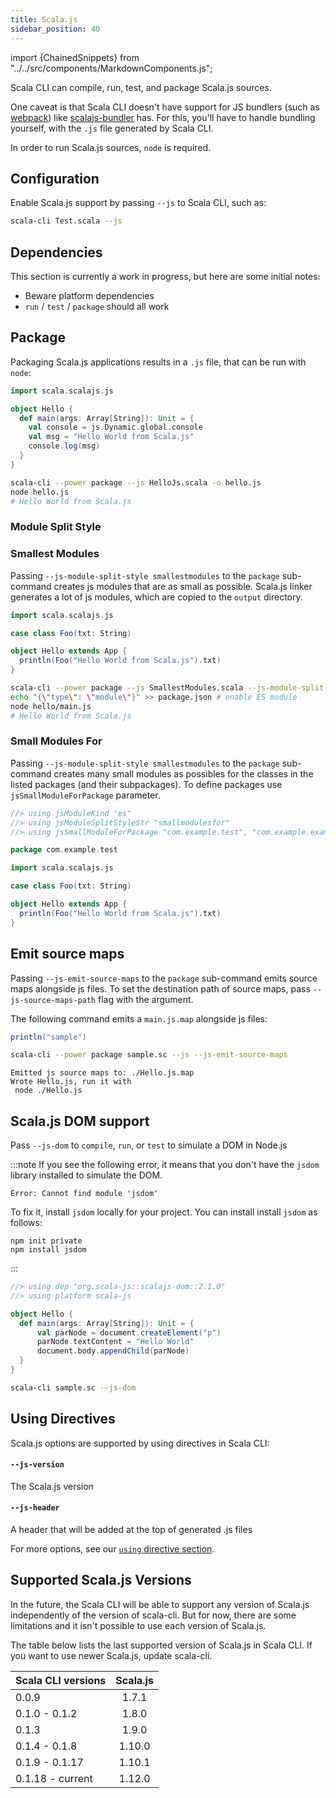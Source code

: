 ```yaml
---
title: Scala.js
sidebar_position: 40
---
```


import {ChainedSnippets} from "../../src/components/MarkdownComponents.js";

Scala CLI can compile, run, test, and package Scala.js sources.

One caveat is that Scala CLI doesn't have support for JS bundlers (such as [webpack](https://webpack.js.org))
like [scalajs-bundler](https://github.com/scalacenter/scalajs-bundler) has.
For this, you'll have to handle bundling yourself, with the `.js` file generated by Scala CLI.

In order to run Scala.js sources, `node` is required.

## Configuration

Enable Scala.js support by passing `--js` to Scala CLI, such as:

```bash ignore
scala-cli Test.scala --js
```

## Dependencies

This section is currently a work in progress, but here are some initial notes:

- Beware platform dependencies
- `run` / `test` / `package` should all work

## Package

Packaging Scala.js applications results in a `.js` file, that can be run with `node`:

```scala title=HelloJs.scala
import scala.scalajs.js

object Hello {
  def main(args: Array[String]): Unit = {
    val console = js.Dynamic.global.console
    val msg = "Hello World from Scala.js"
    console.log(msg)
  }
}
```

```bash
scala-cli --power package --js HelloJs.scala -o hello.js
node hello.js
# Hello World from Scala.js
```

<!-- Expected:
Hello World from Scala.js
-->

### Module Split Style

### Smallest Modules

Passing `--js-module-split-style smallestmodules` to the `package` sub-command creates js modules that are as small as possible.
Scala.js linker generates a lot of js modules, which are copied to the `output` directory.

```scala title=SmallestModules.scala
import scala.scalajs.js

case class Foo(txt: String)

object Hello extends App {
  println(Foo("Hello World from Scala.js").txt)
}
```

```bash
scala-cli --power package --js SmallestModules.scala --js-module-split-style smallestmodules --js-module-kind es --output hello
echo "{\"type\": \"module\"}" >> package.json # enable ES module
node hello/main.js
# Hello World from Scala.js
```

<!-- Expected:
Hello World from Scala.js
-->

### Small Modules For

Passing `--js-module-split-style smallestmodules` to the `package` sub-command creates many small modules as possibles for the classes in the listed packages (and their subpackages). To define packages use `jsSmallModuleForPackage` parameter.

```scala title=SmallestModules.scala
//> using jsModuleKind "es"
//> using jsModuleSplitStyleStr "smallmodulesfor"
//> using jsSmallModuleForPackage "com.example.test", "com.example.example""

package com.example.test

import scala.scalajs.js

case class Foo(txt: String)

object Hello extends App {
  println(Foo("Hello World from Scala.js").txt)
}
```

## Emit source maps

Passing `--js-emit-source-maps` to the `package` sub-command emits source maps alongside js files. To set the destination path of source maps, pass `--js-source-maps-path` flag with the argument.

The following command emits a `main.js.map` alongside js files:

```scala title=sample.sc
println("sample")
```

<ChainedSnippets>

```bash
scala-cli --power package sample.sc --js --js-emit-source-maps
```

```text
Emitted js source maps to: ./Hello.js.map
Wrote Hello.js, run it with
 node ./Hello.js
```

</ChainedSnippets>

## Scala.js DOM support

Pass `--js-dom` to `compile`, `run`, or `test` to simulate a DOM in Node.js

:::note
If you see the following error, it means that you don't have the `jsdom` library installed to simulate the DOM.
```
Error: Cannot find module 'jsdom'
```
To fix it, install `jsdom` locally for your project. You can install install `jsdom` as follows:
```
npm init private
npm install jsdom
```
:::

```scala title=Hello.scala
//> using dep "org.scala-js::scalajs-dom::2.1.0"
//> using platform scala-js

object Hello {
  def main(args: Array[String]): Unit = {
      val parNode = document.createElement("p")
      parNode.textContent = "Hello World"
      document.body.appendChild(parNode)
  }
}
```

```bash
scala-cli sample.sc --js-dom
```

## Using Directives

Scala.js options are supported by using directives in Scala CLI:

#### `--js-version`

 The Scala.js version

 #### `--js-header`

 A header that will be added at the top of generated .js files

For more options, see our [`using` directive section](/docs/reference/directives.md#scala-js-options).

## Supported Scala.js Versions

In the future, the Scala CLI will be able to support any version of Scala.js independently of the version of scala-cli. But for now, there are some limitations and it isn't possible to use each version of Scala.js.

The table below lists the last supported version of Scala.js in Scala CLI. If you want to use newer Scala.js, update scala-cli.

| Scala CLI versions   |      Scala.js      |
|----------------------|:------------------:|
| 0.0.9                |   1.7.1            |
| 0.1.0 - 0.1.2        |   1.8.0            |
| 0.1.3                |   1.9.0            |
| 0.1.4 - 0.1.8        |   1.10.0           |
| 0.1.9 - 0.1.17       |   1.10.1           |
| 0.1.18 - current     |   1.12.0           |
